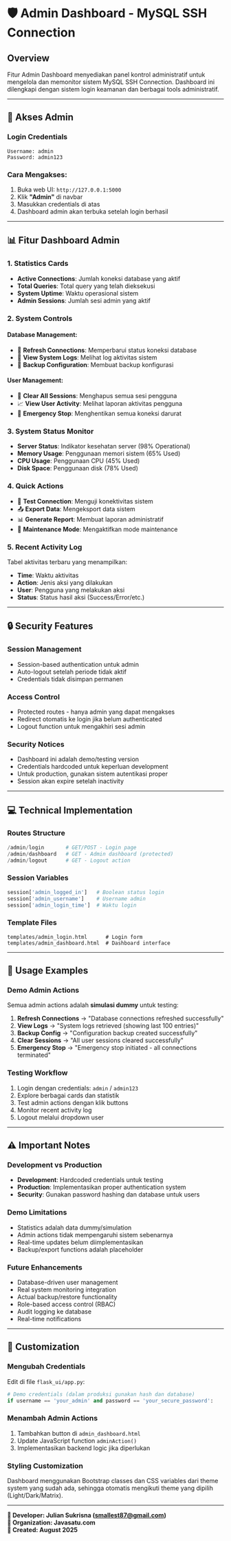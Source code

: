# 🛡️ **Admin Dashboard - MySQL SSH Connection**

## **Overview**
Fitur Admin Dashboard menyediakan panel kontrol administratif untuk mengelola dan memonitor sistem MySQL SSH Connection. Dashboard ini dilengkapi dengan sistem login keamanan dan berbagai tools administratif.

---

## **🔐 Akses Admin**

### **Login Credentials**
```
Username: admin
Password: admin123
```

### **Cara Mengakses:**
1. Buka web UI: `http://127.0.0.1:5000`
2. Klik **"Admin"** di navbar
3. Masukkan credentials di atas
4. Dashboard admin akan terbuka setelah login berhasil

---

## **📊 Fitur Dashboard Admin**

### **1. Statistics Cards**
- **Active Connections**: Jumlah koneksi database yang aktif
- **Total Queries**: Total query yang telah dieksekusi 
- **System Uptime**: Waktu operasional sistem
- **Admin Sessions**: Jumlah sesi admin yang aktif

### **2. System Controls**
#### **Database Management:**
- 🔄 **Refresh Connections**: Memperbarui status koneksi database
- 📄 **View System Logs**: Melihat log aktivitas sistem
- 💾 **Backup Configuration**: Membuat backup konfigurasi

#### **User Management:**
- 🧹 **Clear All Sessions**: Menghapus semua sesi pengguna
- 📈 **View User Activity**: Melihat laporan aktivitas pengguna
- 🛑 **Emergency Stop**: Menghentikan semua koneksi darurat

### **3. System Status Monitor**
- **Server Status**: Indikator kesehatan server (98% Operational)
- **Memory Usage**: Penggunaan memori sistem (65% Used)
- **CPU Usage**: Penggunaan CPU (45% Used) 
- **Disk Space**: Penggunaan disk (78% Used)

### **4. Quick Actions**
- 📡 **Test Connection**: Menguji konektivitas sistem
- 📤 **Export Data**: Mengeksport data sistem
- 📊 **Generate Report**: Membuat laporan administratif
- 🔧 **Maintenance Mode**: Mengaktifkan mode maintenance

### **5. Recent Activity Log**
Tabel aktivitas terbaru yang menampilkan:
- **Time**: Waktu aktivitas
- **Action**: Jenis aksi yang dilakukan
- **User**: Pengguna yang melakukan aksi
- **Status**: Status hasil aksi (Success/Error/etc.)

---

## **🔒 Security Features**

### **Session Management**
- Session-based authentication untuk admin
- Auto-logout setelah periode tidak aktif
- Credentials tidak disimpan permanen

### **Access Control**
- Protected routes - hanya admin yang dapat mengakses
- Redirect otomatis ke login jika belum authenticated
- Logout function untuk mengakhiri sesi admin

### **Security Notices**
- Dashboard ini adalah demo/testing version
- Credentials hardcoded untuk keperluan development
- Untuk production, gunakan sistem autentikasi proper
- Session akan expire setelah inactivity

---

## **💻 Technical Implementation**

### **Routes Structure**
```python
/admin/login       # GET/POST - Login page
/admin/dashboard   # GET - Admin dashboard (protected)
/admin/logout      # GET - Logout action
```

### **Session Variables**
```python
session['admin_logged_in']   # Boolean status login
session['admin_username']    # Username admin
session['admin_login_time']  # Waktu login
```

### **Template Files**
```
templates/admin_login.html      # Login form
templates/admin_dashboard.html  # Dashboard interface
```

---

## **🚀 Usage Examples**

### **Demo Admin Actions**
Semua admin actions adalah **simulasi dummy** untuk testing:

1. **Refresh Connections** → "Database connections refreshed successfully"
2. **View Logs** → "System logs retrieved (showing last 100 entries)"
3. **Backup Config** → "Configuration backup created successfully"
4. **Clear Sessions** → "All user sessions cleared successfully"
5. **Emergency Stop** → "Emergency stop initiated - all connections terminated"

### **Testing Workflow**
1. Login dengan credentials: `admin` / `admin123`
2. Explore berbagai cards dan statistik
3. Test admin actions dengan klik buttons
4. Monitor recent activity log
5. Logout melalui dropdown user

---

## **⚠️ Important Notes**

### **Development vs Production**
- **Development**: Hardcoded credentials untuk testing
- **Production**: Implementasikan proper authentication system
- **Security**: Gunakan password hashing dan database untuk users

### **Demo Limitations**
- Statistics adalah data dummy/simulation
- Admin actions tidak mempengaruhi sistem sebenarnya
- Real-time updates belum diimplementasikan
- Backup/export functions adalah placeholder

### **Future Enhancements**
- Database-driven user management
- Real system monitoring integration
- Actual backup/restore functionality
- Role-based access control (RBAC)
- Audit logging ke database
- Real-time notifications

---

## **🔧 Customization**

### **Mengubah Credentials**
Edit di file `flask_ui/app.py`:
```python
# Demo credentials (dalam produksi gunakan hash dan database)
if username == 'your_admin' and password == 'your_secure_password':
```

### **Menambah Admin Actions**
1. Tambahkan button di `admin_dashboard.html`
2. Update JavaScript function `adminAction()`
3. Implementasikan backend logic jika diperlukan

### **Styling Customization**
Dashboard menggunakan Bootstrap classes dan CSS variables dari theme system yang sudah ada, sehingga otomatis mengikuti theme yang dipilih (Light/Dark/Matrix).

---

**📧 Developer: Julian Sukrisna (smallest87@gmail.com)**  
**🏢 Organization: Javasatu.com**  
**📅 Created: August 2025**
